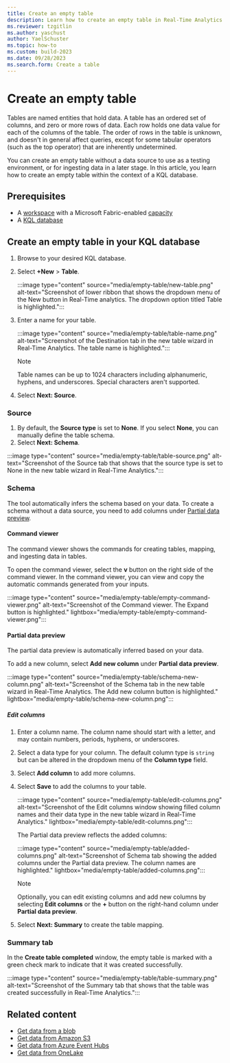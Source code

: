```yaml
---
title: Create an empty table
description: Learn how to create an empty table in Real-Time Analytics.
ms.reviewer: tzgitlin
ms.author: yaschust
author: YaelSchuster
ms.topic: how-to
ms.custom: build-2023
ms.date: 09/28/2023
ms.search.form: Create a table
---
```

# Create an empty table

Tables are named entities that hold data. A table has an ordered set of columns, and zero or more rows of data. Each row holds one data value for each of the columns of the table. The order of rows in the table is unknown, and doesn't in general affect queries, except for some tabular operators (such as the top operator) that are inherently undetermined.

You can create an empty table without a data source to use as a testing environment, or for ingesting data in a later stage. In this article, you learn how to create an empty table within the context of a KQL database.

## Prerequisites

* A [workspace](../get-started/create-workspaces.md) with a Microsoft Fabric-enabled [capacity](../enterprise/licenses.md#capacity)
* A [KQL database](create-database.md)

## Create an empty table in your KQL database

1. Browse to your desired KQL database.
1. Select **+New** > **Table**.

    :::image type="content" source="media/empty-table/new-table.png" alt-text="Screenshot of lower ribbon that shows the dropdown menu of the New button in Real-Time analytics. The dropdown option titled Table is highlighted.":::

1. Enter a name for your table.

    :::image type="content" source="media/empty-table/table-name.png" alt-text="Screenshot of the Destination tab in the new table wizard in Real-Time Analytics. The table name is highlighted.":::

    > [!NOTE]
    > Table names can be up to 1024 characters including alphanumeric, hyphens, and underscores. Special characters aren't supported.

1. Select **Next: Source**.

### Source

1. By default, the **Source type** is set to **None**. If you select **None**, you can manually define the table schema.
1. Select **Next: Schema**.

:::image type="content" source="media/empty-table/table-source.png" alt-text="Screenshot of the Source tab that shows that the source type is set to None in the new table wizard in Real-Time Analytics.":::

### Schema

The tool automatically infers the schema based on your data. To create a schema without a data source, you need to add columns under [Partial data preview](#partial-data-preview).

#### Command viewer

The command viewer shows the commands for creating tables, mapping, and ingesting data in tables.

To open the command viewer, select the **v** button on the right side of the command viewer. In the command viewer, you can view and copy the automatic commands generated from your inputs.

:::image type="content" source="media/empty-table/empty-command-viewer.png" alt-text="Screenshot of the Command viewer. The Expand button is highlighted." lightbox="media/empty-table/empty-command-viewer.png":::

#### Partial data preview

The partial data preview is automatically inferred based on your data.

To add a new column, select **Add new column** under **Partial data preview**.

:::image type="content" source="media/empty-table/schema-new-column.png" alt-text="Screenshot of the Schema tab in the new table wizard in Real-Time Analytics. The Add new column button is highlighted." lightbox="media/empty-table/schema-new-column.png":::

##### Edit columns

1. Enter a column name. The column name should start with a letter, and may contain numbers, periods, hyphens, or underscores.
1. Select a data type for your column. The default column type is `string` but can be altered in the dropdown menu of the **Column type** field.
1. Select **Add column** to add more columns.

1. Select **Save** to add the columns to your table.

    :::image type="content" source="media/empty-table/edit-columns.png" alt-text="Screenshot of  the Edit columns window showing filled column names and their data type in the new table wizard in Real-Time Analytics." lightbox="media/empty-table/edit-columns.png":::

    The Partial data preview  reflects the added columns:

    :::image type="content" source="media/empty-table/added-columns.png" alt-text="Screenshot of Schema tab showing the added columns under the Partial data preview. The column names are highlighted." lightbox="media/empty-table/added-columns.png":::

    > [!NOTE]
    > Optionally, you can edit existing columns and  add new columns by selecting **Edit columns** or the **+** button on the right-hand column under **Partial data preview**.

1. Select **Next: Summary** to create the table mapping.

### Summary tab

In the **Create table completed** window, the empty table is marked with a green check mark to indicate that it was created successfully.

:::image type="content" source="media/empty-table/table-summary.png" alt-text="Screenshot of the Summary tab that shows that the table was created successfully in Real-Time Analytics.":::

## Related content

* [Get data from a blob](get-data-blob.md)
* [Get data from Amazon S3](get-data-amazon-s3.md)
* [Get data from Azure Event Hubs](get-data-event-hub.md)
* [Get data from OneLake](get-data-onelake.md)
